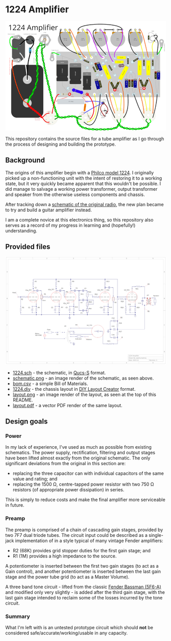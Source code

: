# 1224 Amplifier

![layout](layout.png)

This repository contains the source files for a tube amplifier as I go through the process of designing and building the prototype.

## Background

The origins of this amplifier begin with a [Philco model 1224](https://www.vintageradio.co.nz/model/philco/1224). I originally picked up a non-functioning unit with the intent of restoring it to a working state, but it very quickly became apparent that this wouldn't be possible. I did manage to salvage a working power transformer, output transformer and speaker from the otherwise useless components and chassis.

After tracking down a [schematic of the original radio](https://www.vintageradio.co.nz/static/images/models/philco/1224/Philco_1224_schematic.png), the new plan became to try and build a guitar amplifier instead.

I am a complete novice at this electronics thing, so this repository also serves as a record of my progress in learning and (hopefully!) understanding.

## Provided files

![schematic](schematic.png)

- [1224.sch](1224.sch) - the schematic, in [Qucs-S](https://ra3xdh.github.io/) format.
- [schematic.png](schematic.png) - an image render of the schematic, as seen above.
- [bom.csv](bom.csv) - a simple Bill of Materials.
- [1224.diy](1224.diy) - the chassis layout in [DIY Layout Creator](https://github.com/bancika/diy-layout-creator) format.
- [layout.png](layout.png) - an image render of the layout, as seen at the top of this README.
- [layout.pdf](layout.pdf) - a vector PDF render of the same layout.

## Design goals

### Power

In my lack of experience, I've used as much as possible from existing
schematics. The power supply, rectification, filtering and output stages have been lifted almost exactly from the original schematic. The only significant deviations from the original in this section are:

- replacing the three capacitor can with individual capacitors of the same value and rating; and
- replacing the 1500 Ω, centre-tapped power resistor with two 750 Ω resistors (of appropriate power dissipation) in series.

This is simply to reduce costs and make the final amplifier more serviceable in future.

### Preamp

The preamp is comprised of a chain of cascading gain stages, provided by two 7F7 dual triode tubes. The circuit input could be described as a single-jack implementation of in a style typical of many vintage Fender amplifiers:
- R2 (68K) provides grid stopper duties for the first gain stage; and
- R1 (1M) provides a high impedance to the source.

A potentiometer is inserted between the first two gain stages (to act as a Gain control), and another potentiometer is inserted between the last gain stage and the power tube grid (to act as a Master Volume).

A three band tone circuit - lifted from the classic [Fender Bassman (5F6-A)](https://en.wikipedia.org/wiki/Fender_Bassman) and modified only very slightly - is added after the third gain stage, with the last gain stage intended to reclaim some of the losses incurred by the tone circuit.

### Summary

What I'm left with is an untested prototype circuit which should **not** be considered safe/accurate/working/usable in any capacity.
